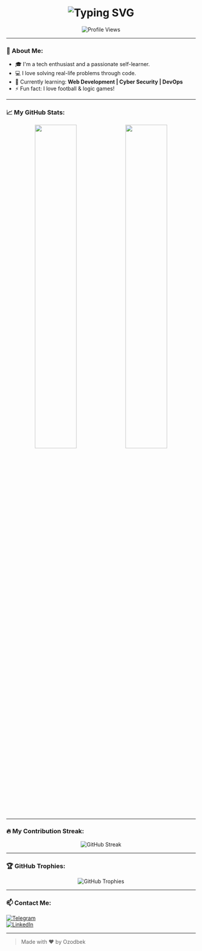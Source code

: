 <h1 align="center">
  <img src="https://readme-typing-svg.herokuapp.com/?font=Righteous&size=35&center=true&vCenter=true&width=500&height=70&duration=4000&lines=Hi+There!+👋;I'm+Ozodbek+Tursunpulatov😉;" alt="Typing SVG" />
</h1>

<p align="center">
  <img src="https://komarev.com/ghpvc/?username=ozodbekme&style=for-the-badge&color=blueviolet" alt="Profile Views" />
</p>

---

### 💫 About Me:
- 🎓 I'm a tech enthusiast and a passionate self-learner.
- 💻 I love solving real-life problems through code.
- 🌱 Currently learning: **Web Development | Cyber Security | DevOps**
- ⚡ Fun fact: I love football & logic games!

---

### 📈 My GitHub Stats:

<div align="center">
  <img src="https://github-readme-stats.vercel.app/api?username=ozodbekme&show_icons=true&theme=dracula&hide_border=true&border_radius=20" width="47%" />
  <img src="https://github-readme-stats-sigma-five.vercel.app/api/top-langs/?username=ozodbekme&layout=compact&theme=dracula&hide_border=true&border_radius=20" width="47%" />
</div>

---

### 🔥 My Contribution Streak:

<p align="center">
  <img src="https://streak-stats.demolab.com?user=ozodbekme&theme=dracula&date_format=[Y.]n.j&fire=DD2727&sideNums=F97C7C&currStreakLabel=DD2727&currStreakNum=F7D774" alt="GitHub Streak" />
</p>

---

### 🏆 GitHub Trophies:

<p align="center">
  <img src="https://github-profile-trophy.vercel.app/?username=ozodbekme&theme=radical&no-frame=true&row=1&column=6" alt="GitHub Trophies" />
</p>

---

### 📫 Contact Me:
[![Telegram](https://img.shields.io/badge/Telegram-blue?style=for-the-badge&logo=telegram)](https://t.me/your_username)  
[![LinkedIn](https://img.shields.io/badge/LinkedIn-black?style=for-the-badge&logo=linkedin)](https://linkedin.com/in/your_username)

---

> Made with ❤️ by Ozodbek
